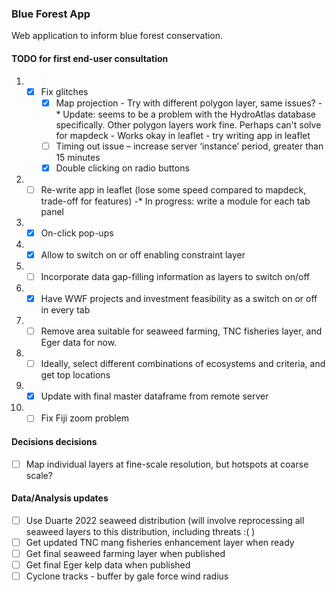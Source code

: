 ### Blue Forest App

Web application to inform blue forest conservation.

#### TODO for first end-user consultation

1. - [X] Fix glitches
      - [X]	Map projection
              - Try with different polygon layer, same issues?
              -* Update: seems to be a problem with the HydroAtlas database specifically. Other polygon layers work fine. Perhaps can't solve for mapdeck
              - Works okay in leaflet - try writing app in leaflet
      - [ ] Timing out issue – increase server ‘instance’ period, greater than 15 minutes
      - [X] Double clicking on radio buttons

2. - [ ] Re-write app in leaflet (lose some speed compared to mapdeck, trade-off for features)
        -* In progress: write a module for each tab panel
        
3. - [X] On-click pop-ups

4. - [X] Allow to switch on or off enabling constraint layer

5. - [ ] Incorporate data gap-filling information as layers to switch on/off

6. - [X] Have WWF projects and investment feasibility as a switch on or off in every tab

7. - [ ] Remove area suitable for seaweed farming, TNC fisheries layer, and Eger data for now.

8. - [ ] Ideally, select different combinations of ecosystems and criteria, and get top locations

9. - [X] Update with final master dataframe from remote server

10. - [ ] Fix Fiji zoom problem

#### Decisions decisions

- [ ] Map individual layers at fine-scale resolution, but hotspots at coarse scale? 

#### Data/Analysis updates 

- [ ] Use Duarte 2022 seaweed distribution (will involve reprocessing all seaweed layers to this distribution, including threats :( )
- [ ] Get updated TNC mang fisheries enhancement layer when ready
- [ ] Get final seaweed farming layer when published
- [ ] Get final Eger kelp data when published
- [ ] Cyclone tracks - buffer by gale force wind radius
